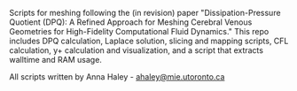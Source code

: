 Scripts for meshing following the (in revision) paper "Dissipation-Pressure Quotient (DPQ): A Refined Approach for Meshing Cerebral Venous Geometries for High-Fidelity Computational Fluid Dynamics." This repo includes DPQ calculation, Laplace solution, slicing and mapping scripts, CFL calculation, y+ calculation and visualization, and a script that extracts walltime and RAM usage.


All scripts written by Anna Haley - ahaley@mie.utoronto.ca
